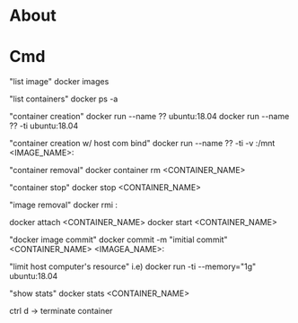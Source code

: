 # About

# Cmd
"list image"
docker images

"list containers"
docker ps -a

"container creation"
docker run --name ?? ubuntu:18.04
docker run --name ?? -ti ubuntu:18.04

"container creation w/ host com bind"
docker run --name ?? -ti -v <host directory>:/mnt <IMAGE_NAME>:<TAG>

"container removal"
docker container rm <CONTAINER_NAME>

"container stop"
docker stop <CONTAINER_NAME>
	
"image removal"
docker rmi <IMAGE NAME>:<TAG>
	
docker attach  <CONTAINER_NAME>
docker start  <CONTAINER_NAME>

"docker image commit"
docker commit -m "imitial commit" <CONTAINER_NAME> <IMAGEA_NAME>:<CUSTOM TAG>

"limit host computer's resource"
i.e) docker run -ti --memory="1g" ubuntu:18.04

"show stats"
docker stats <CONTAINER_NAME> 
	
ctrl d -> terminate container
